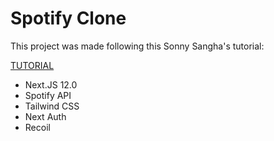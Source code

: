 # Spotify Clone

This project was made following this Sonny Sangha's tutorial:

[TUTORIAL](https://www.youtube.com/watch?v=3xrko3GpYoU)

- Next.JS 12.0
- Spotify API
- Tailwind CSS
- Next Auth
- Recoil